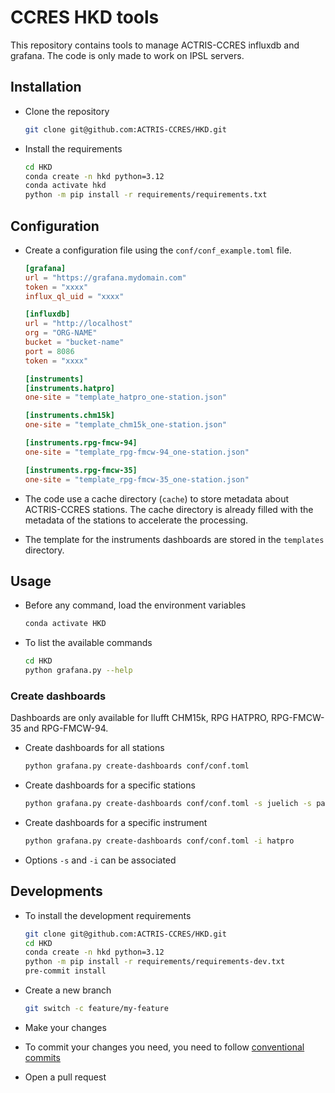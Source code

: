 # CCRES HKD tools

This repository contains tools to manage ACTRIS-CCRES influxdb and grafana.
The code is only made to work on IPSL servers.

## Installation

- Clone the repository

    ```bash
    git clone git@github.com:ACTRIS-CCRES/HKD.git
    ```

- Install the requirements

    ```bash
    cd HKD
    conda create -n hkd python=3.12
    conda activate hkd
    python -m pip install -r requirements/requirements.txt
    ```

## Configuration

- Create a configuration file using the `conf/conf_example.toml` file.

    ```TOML
    [grafana]
    url = "https://grafana.mydomain.com"
    token = "xxxx"
    influx_ql_uid = "xxxx"

    [influxdb]
    url = "http://localhost"
    org = "ORG-NAME"
    bucket = "bucket-name"
    port = 8086
    token = "xxxx"

    [instruments]
    [instruments.hatpro]
    one-site = "template_hatpro_one-station.json"

    [instruments.chm15k]
    one-site = "template_chm15k_one-station.json"

    [instruments.rpg-fmcw-94]
    one-site = "template_rpg-fmcw-94_one-station.json"

    [instruments.rpg-fmcw-35]
    one-site = "template_rpg-fmcw-35_one-station.json"

    ```

- The code use a cache directory (`cache`) to store metadata about ACTRIS-CCRES stations. The cache directory is already filled with the metadata of the stations to accelerate the processing.
- The template for the instruments dashboards are stored in the `templates` directory.

## Usage

- Before any command, load the environment variables

    ```bash
    conda activate HKD
    ```

- To list the available commands

    ```bash
    cd HKD
    python grafana.py --help
    ```

### Create dashboards

Dashboards are only available for llufft CHM15k, RPG HATPRO, RPG-FMCW-35 and RPG-FMCW-94.

- Create dashboards for all stations

    ```bash
    python grafana.py create-dashboards conf/conf.toml
    ```

- Create dashboards for a specific stations

    ```bash
    python grafana.py create-dashboards conf/conf.toml -s juelich -s palaiseau
    ```

- Create dashboards for a specific instrument

    ```bash
    python grafana.py create-dashboards conf/conf.toml -i hatpro
    ```

- Options `-s` and `-i` can be associated

## Developments

- To install the development requirements

    ```bash
    git clone git@github.com:ACTRIS-CCRES/HKD.git
    cd HKD
    conda create -n hkd python=3.12
    python -m pip install -r requirements/requirements-dev.txt
    pre-commit install
    ```

- Create a new branch

    ```bash
    git switch -c feature/my-feature
    ```

- Make your changes
- To commit your changes you need, you need to follow [conventional commits](https://www.conventionalcommits.org/en/v1.0.0/)
- Open a pull request

